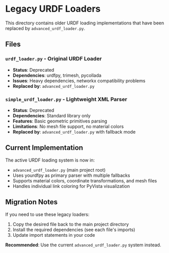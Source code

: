 # Legacy URDF Loaders

This directory contains older URDF loading implementations that have been replaced by `advanced_urdf_loader.py`.

## Files

### `urdf_loader.py` - Original URDF Loader
- **Status**: Deprecated
- **Dependencies**: urdfpy, trimesh, pycollada
- **Issues**: Heavy dependencies, networkx compatibility problems
- **Replaced by**: `advanced_urdf_loader.py`

### `simple_urdf_loader.py` - Lightweight XML Parser
- **Status**: Deprecated 
- **Dependencies**: Standard library only
- **Features**: Basic geometric primitives parsing
- **Limitations**: No mesh file support, no material colors
- **Replaced by**: `advanced_urdf_loader.py` with fallback mode

## Current Implementation

The active URDF loading system is now in:
- `advanced_urdf_loader.py` (main project root)
- Uses yourdfpy as primary parser with multiple fallbacks
- Supports material colors, coordinate transformations, and mesh files
- Handles individual link coloring for PyVista visualization

## Migration Notes

If you need to use these legacy loaders:
1. Copy the desired file back to the main project directory
2. Install the required dependencies (see each file's imports)
3. Update import statements in your code

**Recommended**: Use the current `advanced_urdf_loader.py` system instead.
